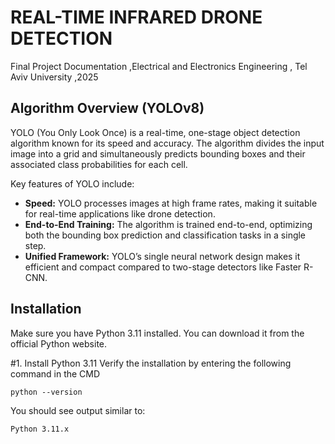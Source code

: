 # REAL-TIME INFRARED DRONE DETECTION
Final Project Documentation ,Electrical and Electronics Engineering , Tel Aviv University ,2025

## Algorithm Overview (YOLOv8)

YOLO (You Only Look Once) is a real-time, one-stage object detection algorithm known for its speed and accuracy. The algorithm divides the input image into a grid and simultaneously predicts bounding boxes and their associated class probabilities for each cell. 

Key features of YOLO include:
- **Speed:** YOLO processes images at high frame rates, making it suitable for real-time applications like drone detection.
- **End-to-End Training:** The algorithm is trained end-to-end, optimizing both the bounding box prediction and classification tasks in a single step.
- **Unified Framework:** YOLO’s single neural network design makes it efficient and compact compared to two-stage detectors like Faster R-CNN.

## Installation
Make sure you have Python 3.11 installed. You can download it from the official Python website.

#1. Install Python 3.11
Verify the installation by entering the following command in the CMD
```
python --version
```
You should see output similar to:
```
Python 3.11.x
```
